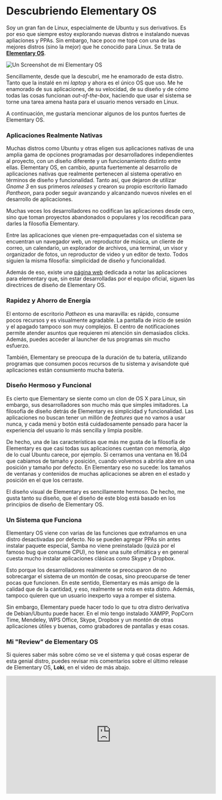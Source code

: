 # Descubriendo Elementary OS
Soy un gran fan de Linux, especialmente de Ubuntu y sus derivativos. Es por eso que siempre estoy explorando nuevas distros e instalando nuevas apliaciones y PPAs. Sin embargo, hace poco me topé con una de las mejores distros (sino la mejor) que he conocido para Linux. Se trata de [**Elementary OS**](https://elementary.io/).

![Un Screenshot de mi Elementary OS](https://dl.dropboxusercontent.com/u/22993669/img/my_elementary.png)

Sencillamente, desde que la descubrí, me he enamorado de esta distro. Tanto que la instalé en mi *laptop* y ahora es el único OS que uso. Me he enamorado de sus aplicaciones, de su velocidad, de su diseño y de cómo todas las cosas funcionan *out-of-the-box*, haciendo que usar el sistema se torne una tarea amena hasta para el usuario menos versado en Linux.

A continuación, me gustaría mencionar algunos de los puntos fuertes de Elementary OS.

### Aplicaciones Realmente Nativas
Muchas distros como Ubuntu y otras eligen sus aplicaciones nativas de una amplia gama de opciones programadas por desarrolladores independientes al proyecto, con un diseño diferente y un funcionamiento distinto entre ellas. Elementary OS, en cambio, apunta fuertemente al desarrollo de aplicaciones nativas que realmente pertenecen al sistema operativo en términos de diseño y funcionalidad. Tanto así, que dejaron de utilizar *Gnome 3* en sus primeros *releases* y crearon su propio escritorio llamado *Pantheon*, para poder seguir avanzando y alcanzando nuevos niveles en el desarrollo de aplicaciones.

Muchas veces los desarrolladores no codifican las aplicaciones desde cero, sino que toman proyectos abandonados o populares y los recodifican para darles la filosofía Elementary.

Entre las aplicaciones que vienen pre-empaquetadas con el sistema se encuentran un navegador web, un reproductor de música, un cliente de correo, un calendario, un explorador de archivos, una terminal, un visor y organizador de fotos, un reproductor de video y un editor de texto. Todos siguien la misma filosofía: simplicidad de diseño y funcionalidad.

Además de eso, existe una [página web](https://quassy.github.io/elementary-apps/) dedicada a notar las aplicaciones para elementary que, sin estar desarrolladas por el equipo oficial, siguen las directrices de diseño de Elementary OS.

### Rapidez y Ahorro de Energía

El entorno de escritorio *Patheon* es una maravilla: es rápido, consume pocos recursos y es visualmente agradable. La pantalla de inicio de sesión y el apagado tampoco son muy complejos. El centro de notificaciones permite atender asuntos que requieren mi atención sin demasiados clicks. Además, puedes acceder al launcher de tus programas sin mucho esfuerzo.

También, Elementary se preocupa de la duración de tu batería, utilizando programas que consumen pocos recursos de tu sistema y avisandote qué aplicaciones están consumiento mucha batería.

### Diseño Hermoso y Funcional
Es cierto que Elementary se siente como un clon de OS X para Linux, sin embargo, sus desarrolladores son mucho más que simples imitadores. La filosofía de diseño detrás de Elementary es simplicidad y funcionalidad. Las aplicaciones no buscan tener un millón de *features* que no vamos a usar nunca, y cada menú y botón está cuidadosamente pensado para hacer la experiencia del usuario lo más sencilla y limpia posible.

De hecho, una de las características que más me gusta de la filosofía de Elementary es que casi todas sus aplicaciones cuentan con memoria, algo de lo cual Ubuntu carece, por ejemplo. Si cerramos una ventana en 16.04 que cabiamos de tamaño y posición, cuando volvemos a abrirla abre en una posición y tamaño por defecto. En Elementary eso no sucede: los tamaños de ventanas y contenidos de muchas aplicaciones se abren en el estado y posición en el que los cerraste.

El diseño visual de Elementary es sencillamente hermoso. De hecho, me gusta tanto su diseño, que el diseño de este blog está basado en los principios de diseño de Elementary OS. 

### Un Sistema que Funciona
Elementary OS viene con varias de las funciones que extrañamos en una distro desactivadas por defecto. No se pueden agregar PPAs sin antes instalar paquete especial, Samba no viene preinstalado (quizá por el famoso bug que consume CPU), no tiene una suite ofimática y en general cuesta mucho instalar aplicaciones clásicas como Skype y Dropbox.

Esto porque los desarrolladores realmente se preocuparon de no sobrecargar el sistema de un montón de cosas, sino preocuparse de tener pocas que funcionen. En este sentido, Elementary es más amigo de la calidad que de la cantidad, y eso, realmente se nota en esta distro. Además, tampoco quieren que un usuario inexperto vaya a romper el sistema.

Sin embargo, Elementary puede hacer todo lo que tu otra distro derivativa de Debian/Ubuntu puede hacer. En el mío tengo instalado XAMPP, PopCorn Time, Mendeley, WPS Office, Skype, Dropbox y un montón de otras aplicaciones útiles y buenas, como grabadores de pantallas y esas cosas.

### Mi "Review" de Elementary OS
Si quieres saber más sobre cómo se ve el sistema y qué cosas esperar de esta genial distro, puedes revisar mis comentarios sobre el último release de Elementary OS, **Loki**, en el video de más abajo.

<iframe width="560" height="315" src="https://www.youtube.com/embed/UcIHj0LkbK8" frameborder="0" allowfullscreen></iframe>
